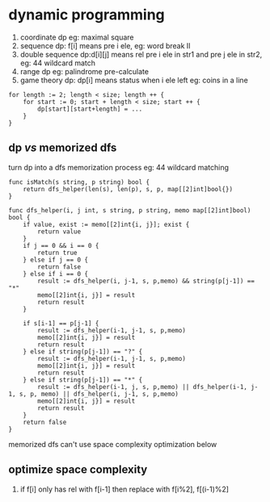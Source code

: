 # dynamic programming 

1. coordinate dp eg: maximal square 
2. sequence dp: f[i] means pre i ele, eg: word break II 
3. double sequence dp:d[i][j] means rel pre i ele in str1 and pre j ele in str2, eg: 44 wildcard match
4. range dp eg: palindrome pre-calculate
5. game theory dp: dp[i] means status when i ele left eg: coins in a line

```gotemplate
for length := 2; length < size; length ++ {
    for start := 0; start + length < size; start ++ {
    	dp[start][start+length] = ...
    }
}
```

## dp **_vs_** memorized dfs 
turn dp into a dfs memorization process eg: 44 wildcard matching 

```gotemplate
func isMatch(s string, p string) bool { 
    return dfs_helper(len(s), len(p), s, p, map[[2]int]bool{})
}

func dfs_helper(i, j int, s string, p string, memo map[[2]int]bool) bool {
    if value, exist := memo[[2]int{i, j}]; exist {
        return value
    }
    if j == 0 && i == 0 {
        return true 
    } else if j == 0 {
        return false 
    } else if i == 0 {
        result := dfs_helper(i, j-1, s, p,memo) && string(p[j-1]) == "*"
        memo[[2]int{i, j}] = result
        return result
    }
    
    if s[i-1] == p[j-1] {
        result := dfs_helper(i-1, j-1, s, p,memo)
        memo[[2]int{i, j}] = result
        return result
    } else if string(p[j-1]) == "?" {
        result := dfs_helper(i-1, j-1, s, p,memo)
        memo[[2]int{i, j}] = result
        return result
    } else if string(p[j-1]) == "*" {
        result := dfs_helper(i-1, j, s, p,memo) || dfs_helper(i-1, j-1, s, p, memo) || dfs_helper(i, j-1, s, p,memo)
        memo[[2]int{i, j}] = result
        return result
    }
    return false
} 
```
memorized dfs can't use space complexity optimization below

## optimize space complexity 
1. if f[i] only has rel with f[i-1] then replace with f[i%2], f[(i-1)%2]
